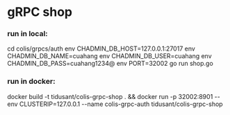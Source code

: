 # gRPC shop

### run in local:
cd colis/grpcs/auth
env CHADMIN_DB_HOST=127.0.0.1:27017 env CHADMIN_DB_NAME=cuahang env CHADMIN_DB_USER=cuahang env CHADMIN_DB_PASS=cuahang1234@ env PORT=32002 go run shop.go 

### run in docker:
docker build -t tidusant/colis-grpc-shop . && docker run -p 32002:8901 --env CLUSTERIP=127.0.0.1 --name colis-grpc-auth tidusant/colis-grpc-shop  